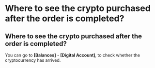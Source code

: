 # Where to see the crypto purchased after the order is completed?

## **Where to see the crypto purchased after the order is completed?**&#x20;

You can go to **\[Balances]** - **\[Digital Account]**, to check whether the cryptocurrency has arrived.
